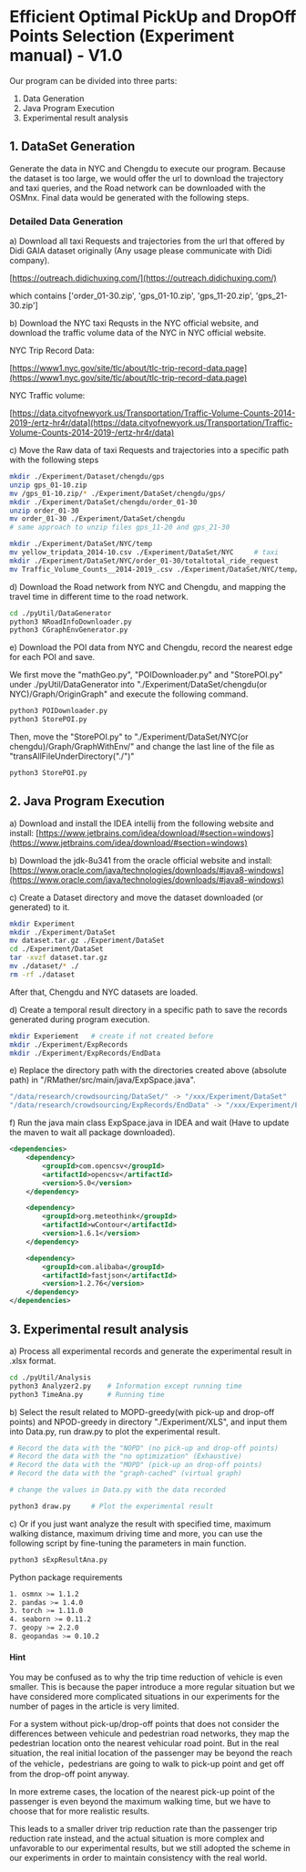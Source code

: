 # Efficient Optimal PickUp and DropOff Points Selection (Experiment manual) - V1.0

Our program can be divided into three parts: 
1. Data Generation
2. Java Program Execution
3. Experimental result analysis

## 1. DataSet Generation
Generate the data in NYC and Chengdu to execute our program. Because the dataset is too large, we would offer the url to download the trajectory and taxi queries, and the Road network can be downloaded with the OSMnx. Final data would be generated with the following steps.

### Detailed Data Generation

a) Download all taxi Requests and trajectories from the url that offered by Didi GAIA dataset originally (Any usage please communicate with Didi company).

[https://outreach.didichuxing.com/](https://outreach.didichuxing.com/)

which contains ['order_01-30.zip', 'gps_01-10.zip', 'gps_11-20.zip', 'gps_21-30.zip']

b) Download the NYC taxi Requsts in the NYC official website, and download the traffic volume data of the NYC in NYC official website.

NYC Trip Record Data: 

[https://www1.nyc.gov/site/tlc/about/tlc-trip-record-data.page](https://www1.nyc.gov/site/tlc/about/tlc-trip-record-data.page)

NYC Traffic volume: 

[https://data.cityofnewyork.us/Transportation/Traffic-Volume-Counts-2014-2019-/ertz-hr4r/data](https://data.cityofnewyork.us/Transportation/Traffic-Volume-Counts-2014-2019-/ertz-hr4r/data)


c) Move the Raw data of taxi Requests and trajectories into a specific path with the following steps

```bash
mkdir ./Experiment/Dataset/chengdu/gps
unzip gps_01-10.zip
mv /gps_01-10.zip/* ./Experiment/DataSet/chengdu/gps/
mkdir ./Experiment/DataSet/chengdu/order_01-30
unzip order_01-30
mv order_01-30 ./Experiment/DataSet/chengdu
# same approach to unzip files gps_11-20 and gps_21-30

mkdir ./Experiment/DataSet/NYC/temp
mv yellow_tripdata_2014-10.csv ./Experiment/DataSet/NYC     # taxi
mkdir ./Experiment/DataSet/NYC/order_01-30/totaltotal_ride_request
mv Traffic_Volume_Counts__2014-2019_.csv ./Experiment/DataSet/NYC/temp/ # traffic flow
```

d) Download the Road network from NYC and Chengdu, and mapping the travel time in different time to the road network.

```bash
cd ./pyUtil/DataGenerator
python3 NRoadInfoDownloader.py
python3 CGraphEnvGenerator.py
```

e) Download the POI data from NYC and Chengdu, record the nearest edge for each POI and save.

We first move the "mathGeo.py", "POIDownloader.py" and "StorePOI.py" under ./pyUtil/DataGenerator into "./Experiment/DataSet/chengdu(or NYC)/Graph/OriginGraph" and execute the following command.

```bash
python3 POIDownloader.py
python3 StorePOI.py
```

Then, move the "StorePOI.py" to "./Experiment/DataSet/NYC(or chengdu)/Graph/GraphWithEnv/" and change the last line of the file as "transAllFileUnderDirectory("./")"

```bash
python3 StorePOI.py
```


## 2. Java Program Execution
a) Download and install the IDEA intellij from the following website and install: [https://www.jetbrains.com/idea/download/#section=windows](https://www.jetbrains.com/idea/download/#section=windows)

b) Download the jdk-8u341 from the oracle official website and install: [https://www.oracle.com/java/technologies/downloads/#java8-windows](https://www.oracle.com/java/technologies/downloads/#java8-windows)

c) Create a Dataset directory and move the dataset downloaded (or generated) to it.

```bash
mkdir Experiment
mkdir ./Experiment/DataSet
mv dataset.tar.gz ./Experiment/DataSet
cd ./Experiment/DataSet
tar -xvzf dataset.tar.gz 
mv ./dataset/* ./
rm -rf ./dataset  
```

After that, Chengdu and NYC datasets are loaded. 

d) Create a temporal result directory in a specific path to save the records generated during program execution.

```bash
mkdir Experiement   # create if not created before
mkdir ./Experiment/ExpRecords
mkdir ./Experiment/ExpRecords/EndData
```

e) Replace the directory path with the directories created above (absolute path) in "/RMather/src/main/java/ExpSpace.java".

```bash
"/data/research/crowdsourcing/DataSet/" -> "/xxx/Experiment/DataSet"
"/data/research/crowdsourcing/ExpRecords/EndData" -> "/xxx/Experiment/ExpRecords/EndData"
```

f) Run the java main class ExpSpace.java in IDEA and wait (Have to update the maven to wait all package downloaded).

```xml
<dependencies>
    <dependency>
        <groupId>com.opencsv</groupId>
        <artifactId>opencsv</artifactId>
        <version>5.0</version>
    </dependency>

    <dependency>
        <groupId>org.meteothink</groupId>
        <artifactId>wContour</artifactId>
        <version>1.6.1</version>
    </dependency>

    <dependency>
        <groupId>com.alibaba</groupId>
        <artifactId>fastjson</artifactId>
        <version>1.2.76</version>
    </dependency>
</dependencies>
```

## 3. Experimental result analysis

a) Process all experimental records and generate the experimental result in .xlsx format.

```bash
cd ./pyUtil/Analysis
python3 Analyzer2.py    # Information except running time
python3 TimeAna.py      # Running time
```

b) Select the result related to MOPD-greedy(with pick-up and drop-off points) and NPOD-greedy in directory "./Experiment/XLS", and input them into Data.py, run draw.py to plot the experimental result.

```bash
# Record the data with the "NOPD" (no pick-up and drop-off points)
# Record the data with the "no optimization" (Exhaustive)
# Record the data with the "MOPD" (pick-up an drop-off points)
# Record the data with the "graph-cached" (virtual graph)

# change the values in Data.py with the data recorded

python3 draw.py     # Plot the experimental result
```

c) Or if you just want analyze the result with specified time, maximum walking distance, maximum driving time and more, you can  use the following script by fine-tuning the parameters in main function.

```bash
python3 sExpResultAna.py
```

Python package requirements

```bash
1. osmnx >= 1.1.2
2. pandas >= 1.4.0
3. torch >= 1.11.0 
4. seaborn >= 0.11.2
7. geopy >= 2.2.0
8. geopandas >= 0.10.2
```

#### Hint
You may be confused as to why the trip time reduction of vehicle is even smaller. This is because the paper introduce a more regular situation but we have considered more complicated situations in our experiments for the number of pages in the article is very limited.

For a system without pick-up/drop-off points that does not consider the differences between vehicule and pedestrian road networks, they map the pedestrian location onto the nearest vehicular road point. But in the real situation, the real initial location of the passenger may be beyond the reach of the vehicle，pedestrians are going to walk to pick-up point and get off from the drop-off point anyway.

In more extreme cases, the location of the nearest pick-up point of the passenger is even beyond the maximum walking time, but we have to choose that for more realistic results.

This leads to a smaller driver trip reduction rate than the passenger trip reduction rate instead, and the actual situation is more complex and unfavorable to our experimental results, but we still adopted the scheme in our experiments in order to maintain consistency with the real world.
